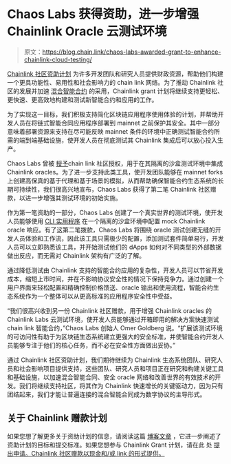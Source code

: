 # Chaos Labs 获得资助，进一步增强 Chainlink Oracle 云测试环境

> 原文：<https://blog.chain.link/chaos-labs-awarded-grant-to-enhance-chainlink-cloud-testing/>

[Chainlink 社区资助计划](https://chain.link/community/grants) 为许多开发团队和研究人员提供财政资源，帮助他们构建一个更具功能性、易用性和社会影响力的 chain link 网络。为了推动 Chainlink 社区的发展并加速 [混合智能合约](https://blog.chain.link/hybrid-smart-contracts-explained/) 的采用，Chainlink grant 计划将继续支持更轻松、更快速、更高效地构建和测试新智能合约和应用的工作。

为了实现这一目标，我们积极支持简化区块链应用程序使用体验的计划，并帮助开发人员在将链式智能合同应用程序部署到 mainnet 之前保护其安全。其中一部分意味着部署资源来支持在尽可能反映 mainnet 条件的环境中正确测试智能合约所需的端到端基础设施，使开发人员在彻底测试其 Chainlink 集成后可以放心投入生产。

Chaos Labs 曾被 [授予](https://blog.chain.link/chaos-labs-receives-grant-for-chainlink-cloud-testing/)chain link 社区授权，用于在其隔离的沙盒测试环境中集成 Chainlink oracles。为了进一步支持此类工具，使开发团队能够在 mainnet forks 上创建高保真的基于代理和基于场景的模拟，从而帮助确保智能合约生态系统的长期可持续性，我们很高兴地宣布，Chaos Labs 获得了第二笔 Chainlink 社区赠款，以进一步增强其测试环境的初始实施。

作为第一笔资助的一部分，Chaos Labs 创建了一个真实世界的测试环境，使开发人员能够使用 [CLI 实用程序](https://github.com/ChaosLabsInc/chaos-labs-configure-chainlink-oracles) 在一个隔离的沙盒环境中配置 mock Chainlink oracle 响应。有了这第二笔拨款，Chaos Labs 将围绕 oracle 测试创建无缝的开发人员体验和工作流，因此该工具只需极少的配置，添加测试套件简单易行，开发人员可以立即熟悉该工具，并开始测试他们的 dApps 如何对不同类型的外部数据做出反应，而无需对 Chainlink 架构有广泛的了解。

通过降低测试由 Chainlink 支持的智能合约应用的复杂性，开发人员可以节省开发成本，缩短上市时间，并在不影响协议安全性的情况下保持竞争力。通过创建一个用户界面来轻松配置和精确控制价格馈送、oracle 输出和使用流程，智能合约生态系统作为一个整体可以从更高标准的应用程序安全性中受益。

“我们很高兴收到另一份 Chainlink 社区赠款，用于增强 Chainlink oracles 的 Chainlink Labs 云测试环境，使开发人员能够通过开箱即用的解决方案快速测试 chain link 智能合约，”Chaos Labs 创始人 Omer Goldberg 说。“扩展该测试环境的可访问性有助于为区块链生态系统建立更强大的安全标准，并使智能合约开发人员能够专注于他们的核心任务，而不必在安全性方面做出妥协。”

通过 Chainlink 社区资助计划，我们期待继续为 Chainlink 生态系统团队、研究人员和社会影响项目提供支持，这些团队、研究人员和项目正在研究和构建关键工具和基础设施，以加速混合智能合同、安全 oracle 网络和改善世界的有效技术的开发。我们将继续支持社区，将其作为 Chainlink 快速增长的关键驱动力，因为只有团结起来，我们才能让普遍连接的混合智能合同成为数字协议的主导形式。

## 关于 Chainlink 赠款计划

如果您想了解更多关于资助计划的信息，请阅读这篇 [博客文章](https://blog.chain.link/introducing-the-chainlink-community-grant-program/) ，它进一步阐述了资助计划的目标和提交标准。如果您想参与 Chainlink Grant 计划，请在此 处 [提出申请。Chainlink 社区赠款以现金和/或 link 的形式提供。](https://chainlinkgrants.typeform.com/to/efEbsq)